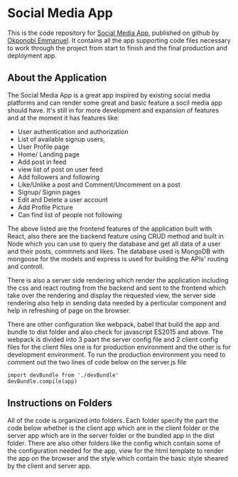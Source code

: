 # Social Media App
This is the code repository for [Social Media App]( ), published on github by [Okponobi Emmanuel](https://github.com/eaglesdgreat). It contains all the app supporting code files necessary to work through the project from start to finish and the final production and deployment app.

## About the Application
The Social Media App is a great app inspired by existing social media platforms and can render some great and basic feature a socil media app should have. It's still in for more development and expansion of features and at the moment it has features like:

* User authentication and authorization
* List of available signup users,
* User Profile page
* Home/ Landing page
* Add post in feed
* view list of post on user feed
* Add followers and following
* Like/Unlike a post and Comment/Uncomment on a post
* Signup/ Signin pages
* Edit and Delete a user account
* Add Profile Picture
* Can find list of people not following

The above listed are the frontend features of the application built with React, also there are the backend feature using CRUD method and built in Node which you can use to query the database and get all data of a user and their posts, commnets and likes. The database used is MongoDB with mongoose for the models and express is used for building the APIs' routing and controll.

There is also a server side rendering which render the application including the css and react routing from the backend and sent to the frontend which take over the rendering and display the requested view, the server side rendering also help in sending data needed by a perticular component and help in refreshing of page on the browser.

There are other configuration like webpack, babel that build the app and bundle to dist folder and also check for javascript ES2015 and above. The webpack is divided into 3 paart the server config file and 2 client config files for the client files one is for production environment and the other is for development environment. To run the production environment you need to comment out the two lines of code below on the server.js file
```
import devBundle from './devBundle'
devBundle.compile(app)
```
## Instructions on Folders
All of the code is organized into folders. Each folder specify the part the code below whether is the client app which are in the client folder or the server app which are in the server folder or the bundled app in the dist folder. There are also other folders like the config which contain some of the configuration needed for the app, view for the html template to render the app on the browser and the style which contain the basic style sheared by the client and server app.
